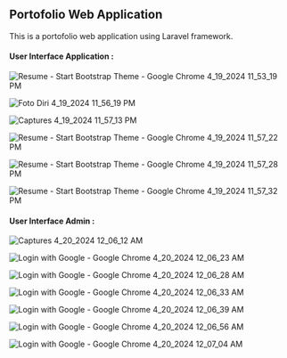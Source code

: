 <h2>Portofolio Web Application</h2>
This is a portofolio web application using Laravel framework.

<h4>User Interface Application :</h4>

![Resume - Start Bootstrap Theme - Google Chrome 4_19_2024 11_53_19 PM](https://github.com/Oditya26/portofolio-app/assets/151801552/0168e99c-6efb-42a6-bc32-38a5798e751c)

![Foto Diri 4_19_2024 11_56_19 PM](https://github.com/Oditya26/portofolio-app/assets/151801552/db7d0b18-136a-4ebb-a3bd-1d4984c24069)

![Captures 4_19_2024 11_57_13 PM](https://github.com/Oditya26/portofolio-app/assets/151801552/1b40ef91-d4b6-4b28-ac97-d841419db672)

![Resume - Start Bootstrap Theme - Google Chrome 4_19_2024 11_57_22 PM](https://github.com/Oditya26/portofolio-app/assets/151801552/b823b5ff-2889-4b7a-bb09-ec8f8213dc26)

![Resume - Start Bootstrap Theme - Google Chrome 4_19_2024 11_57_28 PM](https://github.com/Oditya26/portofolio-app/assets/151801552/9268bf7f-ac2d-44c3-84c2-16fe397094da)

![Resume - Start Bootstrap Theme - Google Chrome 4_19_2024 11_57_32 PM](https://github.com/Oditya26/portofolio-app/assets/151801552/d0814b6a-3423-4eca-be8d-c53813c528f3)

<h4>User Interface Admin :</h4>

![Captures 4_20_2024 12_06_12 AM](https://github.com/Oditya26/portofolio-app/assets/151801552/2bb04825-edc1-4ce8-9f05-2e5532d14fa0)

![Login with Google - Google Chrome 4_20_2024 12_06_23 AM](https://github.com/Oditya26/portofolio-app/assets/151801552/73ea410c-16d5-4392-ba52-a6e85c9da265)

![Login with Google - Google Chrome 4_20_2024 12_06_28 AM](https://github.com/Oditya26/portofolio-app/assets/151801552/f0e65aa3-246a-45c2-b8f3-20e31850c08d)

![Login with Google - Google Chrome 4_20_2024 12_06_33 AM](https://github.com/Oditya26/portofolio-app/assets/151801552/94d56d12-f445-46ce-b45b-33029a5ecb45)

![Login with Google - Google Chrome 4_20_2024 12_06_39 AM](https://github.com/Oditya26/portofolio-app/assets/151801552/058d95a2-e380-4577-a74c-04aa481cd963)

![Login with Google - Google Chrome 4_20_2024 12_06_56 AM](https://github.com/Oditya26/portofolio-app/assets/151801552/e3529577-ee9f-453a-8b78-257117bd6d37)

![Login with Google - Google Chrome 4_20_2024 12_07_04 AM](https://github.com/Oditya26/portofolio-app/assets/151801552/95753e8b-72ae-48ca-8f0b-76c2d89110c8)
